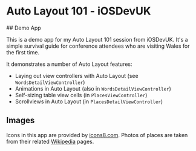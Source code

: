 # Auto Layout 101 - iOSDevUK

## Demo App

This is a demo app for my Auto Layout 101 session from iOSDevUK. It's a simple
survival guide for conference attendees who are visiting Wales for the first
time. 

It demonstrates a number of Auto Layout features:

* Laying out view controllers with Auto Layout (see `WordsDetailViewController`)
* Animations in Auto Layout (also in `WordsDetailViewController`)
* Self-sizing table view cells (in `PlacesViewController`)
* Scrollviews in Auto Layout (in `PlacesDetailViewController`)

## Images

Icons in this app are provided by [icons8.com](http://www.icons8.com). Photos of
places are taken from their related [Wikipedia](http://www.wikipedia.org) pages.
